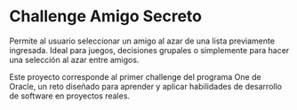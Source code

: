 <h1>Challenge Amigo Secreto </h1>

<p>Permite al usuario seleccionar un amigo al azar de una lista previamente ingresada. Ideal para juegos, decisiones grupales o simplemente para hacer una selección al azar entre amigos.

Este proyecto corresponde al primer challenge del programa One de Oracle, un reto diseñado para aprender y aplicar habilidades de desarrollo de software en proyectos reales.</p>
